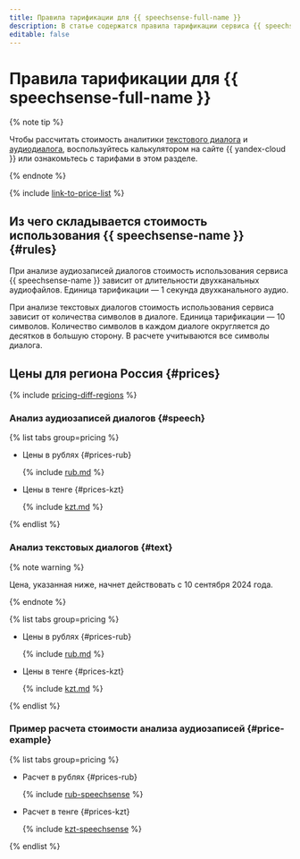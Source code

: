 ```yaml
---
title: Правила тарификации для {{ speechsense-full-name }}
description: В статье содержатся правила тарификации сервиса {{ speechsense-name }}.
editable: false
---
```


# Правила тарификации для {{ speechsense-full-name }}



{% note tip %}


Чтобы рассчитать стоимость аналитики [текстового диалога](https://yandex.cloud/ru/prices?state=84b019e2e011#calculator) и [аудиодиалога](https://yandex.cloud/ru/prices?state=044d730c4624#calculator), воспользуйтесь калькулятором на сайте {{ yandex-cloud }} или ознакомьтесь с тарифами в этом разделе.




{% endnote %}

{% include [link-to-price-list](../_includes/pricing/link-to-price-list.md) %}

## Из чего складывается стоимость использования {{ speechsense-name }} {#rules}

При анализе аудиозаписей диалогов стоимость использования сервиса {{ speechsense-name }} зависит от длительности двухканальных аудиофайлов. Единица тарификации — 1 секунда двухканального аудио.

При анализе текстовых диалогов стоимость использования сервиса зависит от количества символов в диалоге. Единица тарификации — 10 символов. Количество символов в каждом диалоге округляется до десятков в большую сторону. В расчете учитываются все символы диалога. 

## Цены для региона Россия {#prices}

{% include [pricing-diff-regions](../_includes/pricing-diff-regions.md) %}

### Анализ аудиозаписей диалогов {#speech}


{% list tabs group=pricing %}

- Цены в рублях {#prices-rub}

  {% include [rub.md](../_pricing/speechsense/rub-speechsense.md) %}

- Цены в тенге {#prices-kzt}

  {% include [kzt.md](../_pricing/speechsense/kzt-speechsense.md) %}

{% endlist %}



### Анализ текстовых диалогов {#text}

{% note warning %}

Цена, указанная ниже, начнет действовать с 10 сентября 2024 года.

{% endnote %}


{% list tabs group=pricing %}

- Цены в рублях {#prices-rub}

  {% include [rub.md](../_pricing/speechsense/rub-text-dialogs.md) %}

- Цены в тенге {#prices-kzt}

  {% include [kzt.md](../_pricing/speechsense/kzt-text-dialogs.md) %}

{% endlist %}



### Пример расчета стоимости анализа аудиозаписей {#price-example}


{% list tabs group=pricing %}

- Расчет в рублях {#prices-rub}

  {% include [rub-speechsense](../_pricing_examples/speechsense/rub-speechsense.md) %}

- Расчет в тенге {#prices-kzt}

  {% include [kzt-speechsense](../_pricing_examples/speechsense/kzt-speechsense.md) %}

{% endlist %}



